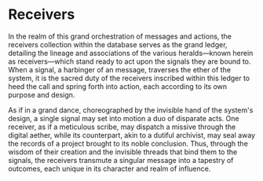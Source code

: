 # Receivers

In the realm of this grand orchestration of messages and actions, the receivers collection within the database serves as the grand ledger, detailing the lineage and associations of the various heralds—known herein as receivers—which stand ready to act upon the signals they are bound to. When a signal, a harbinger of an message, traverses the ether of the system, it is the sacred duty of the receivers inscribed within this ledger to heed the call and spring forth into action, each according to its own purpose and design.

As if in a grand dance, choreographed by the invisible hand of the system's design, a single signal may set into motion a duo of disparate acts. One receiver, as if a meticulous scribe, may dispatch a missive through the digital aether, while its counterpart, akin to a dutiful archivist, may seal away the records of a project brought to its noble conclusion. Thus, through the wisdom of their creation and the invisible threads that bind them to the signals, the receivers transmute a singular message into a tapestry of outcomes, each unique in its character and realm of influence.
